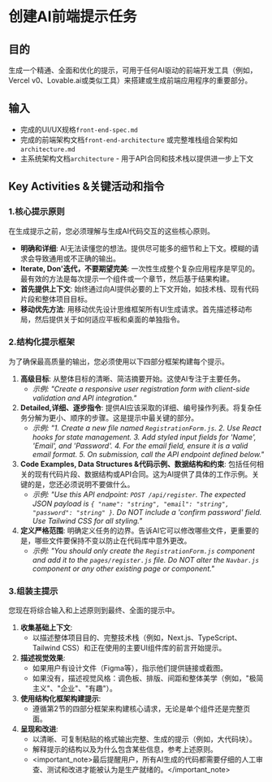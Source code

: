 # 创建AI前端提示任务

## 目的

生成一个精通、全面和优化的提示，可用于任何AI驱动的前端开发工具（例如，Vercel v0、Lovable.ai或类似工具）来搭建或生成前端应用程序的重要部分。

## 输入

- 完成的UI/UX规格`front-end-spec.md`
- 完成的前端架构文档`front-end-architecture` 或完整堆栈组合架构如 `architecture.md`
- 主系统架构文档`architecture` - 用于API合同和技术栈以提供进一步上下文

## Key Activities &关键活动和指令

### 1.核心提示原则

在生成提示之前，您必须理解与生成AI代码交互的这些核心原则。

- **明确和详细**: AI无法读懂您的想法。提供尽可能多的细节和上下文。模糊的请求会导致通用或不正确的输出。
- **Iterate, Don'迭代，不要期望完美**: 一次性生成整个复杂应用程序是罕见的。最有效的方法是每次提示一个组件或一个章节，然后基于结果构建。
- **首先提供上下文**: 始终通过向AI提供必要的上下文开始，如技术栈、现有代码片段和整体项目目标。
- **移动优先方法**: 用移动优先设计思维框架所有UI生成请求。首先描述移动布局，然后提供关于如何适应平板和桌面的单独指令。

### 2.结构化提示框架

为了确保最高质量的输出，您必须使用以下四部分框架构建每个提示。

1. **高级目标**: 从整体目标的清晰、简洁摘要开始。这使AI专注于主要任务。
    - _示例: "Create a responsive user registration form with client-side validation and API integration."_
2. **Detailed,详细、逐步指令**: 提供AI应该采取的详细、编号操作列表。将复杂任务分解为更小、顺序的步骤。这是提示中最关键的部分。
    - _示例: "1. Create a new file named `RegistrationForm.js`. 2. Use React hooks for state management. 3. Add styled input fields for 'Name', 'Email', and 'Password'. 4. For the email field, ensure it is a valid email format. 5. On submission, call the API endpoint defined below."_
3. **Code Examples, Data Structures &代码示例、数据结构和约束**: 包括任何相关的现有代码片段、数据结构或API合同。这为AI提供了具体的工作示例。关键的是，您还必须说明不要做什么。
    - _示例: "Use this API endpoint: `POST /api/register`. The expected JSON payload is `{ "name": "string", "email": "string", "password": "string" }`. Do NOT include a 'confirm password' field. Use Tailwind CSS for all styling."_
4. **定义严格范围**: 明确定义任务的边界。告诉AI它可以修改哪些文件，更重要的是，哪些文件要保持不变以防止在代码库中意外更改。
    - _示例: "You should only create the `RegistrationForm.js` component and add it to the `pages/register.js` file. Do NOT alter the `Navbar.js` component or any other existing page or component."_

### 3.组装主提示

您现在将综合输入和上述原则到最终、全面的提示中。

1. **收集基础上下文**:
    - 以描述整体项目目的、完整技术栈（例如，Next.js、TypeScript、Tailwind CSS）和正在使用的主要UI组件库的前言开始提示。
2. **描述视觉效果**:
    - 如果用户有设计文件（Figma等），指示他们提供链接或截图。
    - 如果没有，描述视觉风格：调色板、排版、间距和整体美学（例如，"极简主义"、"企业"、"有趣"）。
3. **使用结构化框架构建提示**:
    - 遵循第2节的四部分框架来构建核心请求，无论是单个组件还是完整页面。
4. **呈现和改进**:
    - 以清晰、可复制粘贴的格式输出完整、生成的提示（例如，大代码块）。
    - 解释提示的结构以及为什么包含某些信息，参考上述原则。
    - <important_note>最后提醒用户，所有AI生成的代码都需要仔细的人工审查、测试和改进才能被认为是生产就绪的。</important_note>
